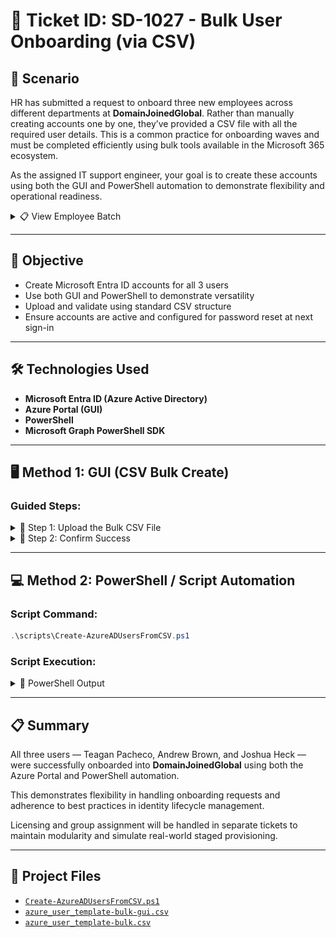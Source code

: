 
# 🎫 Ticket ID: SD-1027 - Bulk User Onboarding (via CSV)

## 🏢 Scenario

HR has submitted a request to onboard three new employees across different departments at **DomainJoinedGlobal**. Rather than manually creating accounts one by one, they’ve provided a CSV file with all the required user details. This is a common practice for onboarding waves and must be completed efficiently using bulk tools available in the Microsoft 365 ecosystem.

As the assigned IT support engineer, your goal is to create these accounts using both the GUI and PowerShell automation to demonstrate flexibility and operational readiness.

<details>
  <summary>📋 View Employee Batch</summary>

  **New Hires:**

  1. **Teagan Pacheco** – HR Generalist – Human Resources
  2. **Andrew Brown** – Sales Associate – Sales
  3. **Joshua Heck** – IT Support Specialist – IT

  Each user will be created with a predefined secure password and required to reset it upon first login.

</details>

---

## 🎯 Objective

- Create Microsoft Entra ID accounts for all 3 users
- Use both GUI and PowerShell to demonstrate versatility
- Upload and validate using standard CSV structure
- Ensure accounts are active and configured for password reset at next sign-in

---

## 🛠️ Technologies Used

- **Microsoft Entra ID (Azure Active Directory)**
- **Azure Portal (GUI)**
- **PowerShell**
- **Microsoft Graph PowerShell SDK**

---

## 🖥️ Method 1: GUI (CSV Bulk Create)

### Guided Steps:

<details>
  <summary>📸 Step 1: Upload the Bulk CSV File</summary>

  - Go to **Microsoft Entra ID > Users > All users**
  - Click **+ Bulk create** at the top
  - Upload your CSV file: [`azure_user_template-bulk-gui.csv`](../../assets/azure_user_template-bulk-gui.csv)
  - Click **Submit** to process the accounts

  ![Bulk Upload GUI](./gui/bulk-upload-users.png)

</details>

<details>
  <summary>📸 Step 2: Confirm Success</summary>

  - A job status window will appear
  - Monitor progress in **Bulk Operations**
  - Observe the **User Creation Status** 

  ![Bulk Creation Progress](./gui/bulk-users-job-progress.png)
  ![Bulk Creation Success](./gui/bulk-users-job-status.png)

</details>

---

## 💻 Method 2: PowerShell / Script Automation

### Script Command:
```powershell
.\scripts\Create-AzureADUsersFromCSV.ps1
```

### Script Execution:

<details>
  <summary>📸 PowerShell Output</summary>

  ![Bulk User Creation via PowerShell](./powershell/bulk-create-users.png)

</details>

---

## 📋 Summary

All three users — Teagan Pacheco, Andrew Brown, and Joshua Heck — were successfully onboarded into **DomainJoinedGlobal** using both the Azure Portal and PowerShell automation.

This demonstrates flexibility in handling onboarding requests and adherence to best practices in identity lifecycle management.

Licensing and group assignment will be handled in separate tickets to maintain modularity and simulate real-world staged provisioning.

---

## 📂 Project Files

- [`Create-AzureADUsersFromCSV.ps1`](../../scripts/Create-AzureADUsersFromCSV.ps1)
- [`azure_user_template-bulk-gui.csv`](../../assets/azure_user_template-bulk-gui.csv)
- [`azure_user_template-bulk.csv`](../../assets/azure_user_template-powershell.csv)
